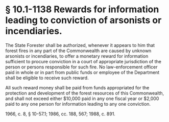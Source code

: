 # § 10.1-1138 Rewards for information leading to conviction of arsonists or incendiaries.

<p>The State Forester shall be authorized, whenever it appears to him that forest fires in any part of the Commonwealth are caused by unknown arsonists or incendiaries, to offer a monetary reward for information sufficient to procure conviction in a court of appropriate jurisdiction of the person or persons responsible for such fire. No law-enforcement officer paid in whole or in part from public funds or employee of the Department shall be eligible to receive such reward.</p><p>All such reward money shall be paid from funds appropriated for the protection and development of the forest resources of this Commonwealth, and shall not exceed either $10,000 paid in any one fiscal year or $2,000 paid to any one person for information leading to any one conviction.</p><p>1966, c. 8, § 10-57.1; 1986, cc. 188, 567; 1988, c. 891.</p>